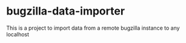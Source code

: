 # bugzilla-data-importer
This is a project to import data from a remote bugzilla instance to any localhost
